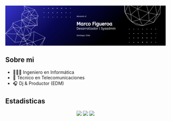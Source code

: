 ![banner](images/banner.png)
## Sobre mi
- 👨🏻‍💻 Ingeniero en Informática
- 📡 Técnico en Telecomunicaciones
- 🎧 Dj & Productor (EDM)
## Estadisticas
<center>
  <img src="https://github-readme-stats.vercel.app/api?username=mfigueroa&theme=tokyonight&show_icons=true&hide_border=true&count_private=true" />
  <img src="https://github-readme-streak-stats.herokuapp.com/?user=mfigueroa&theme=tokyonight&hide_border=true" />
  <img src="https://github-readme-stats.vercel.app/api/top-langs/?username=mfigueroa&theme=tokyonight&show_icons=true&hide_border=true&layout=compact" />  
</center>
